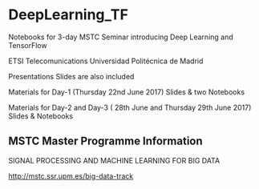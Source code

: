 # DeepLearning_TF
Notebooks for 3-day MSTC Seminar introducing Deep Learning and TensorFlow

ETSI Telecomunications
Universidad Politécnica de Madrid

Presentations Slides are also included


Materials for Day-1 (Thursday 22nd June 2017) Slides & two Notebooks 

Materials for Day-2 and Day-3 ( 28th June and Thursday 29th June 2017) Slides & Notebooks 

## MSTC Master Programme Information
SIGNAL PROCESSING AND MACHINE LEARNING FOR BIG DATA

http://mstc.ssr.upm.es/big-data-track

